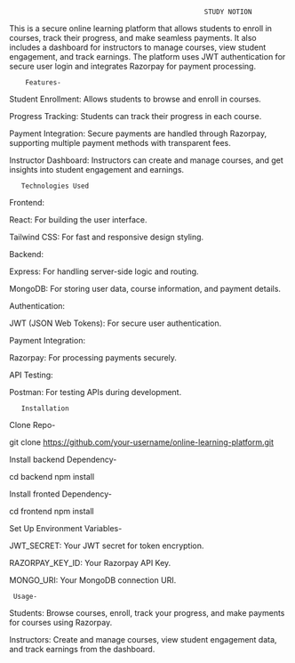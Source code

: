                                                      STUDY NOTION
                                                     
This is a secure online learning platform that allows students to enroll in courses, track their progress, and make seamless payments. It also includes a dashboard for instructors to manage courses, view student engagement, and track earnings. The platform uses JWT authentication for secure user login and integrates Razorpay for payment processing.

        Features-
        
Student Enrollment: Allows students to browse and enroll in courses.

Progress Tracking: Students can track their progress in each course.

Payment Integration: Secure payments are handled through Razorpay, supporting multiple payment methods with transparent fees.

Instructor Dashboard: Instructors can create and manage courses, and get insights into student engagement and earnings.

       Technologies Used 

Frontend:

React: For building the user interface.

Tailwind CSS: For fast and responsive design styling.

Backend:

Express: For handling server-side logic and routing.

MongoDB: For storing user data, course information, and payment details.

Authentication:

JWT (JSON Web Tokens): For secure user authentication.

Payment Integration:

Razorpay: For processing payments securely.

API Testing:

Postman: For testing APIs during development.

       Installation

Clone Repo-

git clone https://github.com/your-username/online-learning-platform.git

Install backend Dependency-

cd backend
npm install

Install fronted Dependency-

cd frontend
npm install

Set Up Environment Variables-

JWT_SECRET: Your JWT secret for token encryption.

RAZORPAY_KEY_ID: Your Razorpay API Key.

MONGO_URI: Your MongoDB connection URI.

     Usage-

Students: Browse courses, enroll, track your progress, and make payments for courses using Razorpay.

Instructors: Create and manage courses, view student engagement data, and track earnings from the dashboard.



















